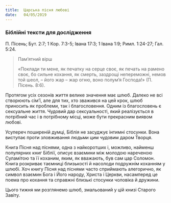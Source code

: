 ```yaml
---
title:  Царська пісня любові
date:   04/05/2019
---
```


### Біблійні тексти для дослідження
П. Пісень; Бут. 2:7; 1 Кор. 7:3-5; Івана 17:3; 1 Івана 1:9; Римл. 1:24-27; Гал. 5:24.

> <p>Пам’ятний вірш</p>
> «Поклади ти мене, як печатку на серце своє, як печать на рамено своє, бо сильне кохання, як смерть, заздрощі непереможні, немов той шеол, – його жар – жар огню, воно полум’я Господа!» (П. Пісень. 8:6).

Протягом усіх сезонів життя велике значення має шлюб. Далеко не всі створюють сім’ї, але для тих, хто зважився на цей крок, шлюб приносить як проблеми, так і благословення. Одним із благословень є сексуальне життя. Чудовий дар сексуальності, який реалізується в потрібний час і в потрібному місці, може бути прекрасним виявом любові.

Усупереч поширеній думці, Біблія не засуджує інтимні стосунки. Вона виступає проти зловживання людьми цим чудовим даром Творця.

Книга Пісня над піснями, одна з найкоротших і, можливо, найменш популярних книг Біблії, описує взаємини між молодою нареченою Суламітою та її коханим, яким, як вважають, був сам цар Соломон. Книга розкриває таємниці близькості й насолоди подружнім коханням у шлюбі. Хоч книгу Пісня над піснями часто сприймають алегорично, як символ взаємин Бога і Його народу, Христа і Церкви, насамперед це поема про кохання та справжні близькі стосунки чоловіка й дружини.

Цього тижня ми розглянемо шлюб, змальований у цій книзі Старого Завіту.